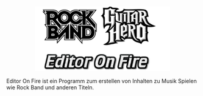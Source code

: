 <p align="center"/><img src="https://raw.githubusercontent.com/RAConquista/XBOX360/master/docs/images/EoF.png" width="355px"/></img>
<br>
<p>Editor On Fire ist ein Programm zum erstellen von Inhalten zu Musik Spielen wie Rock Band und anderen Titeln. </p>
